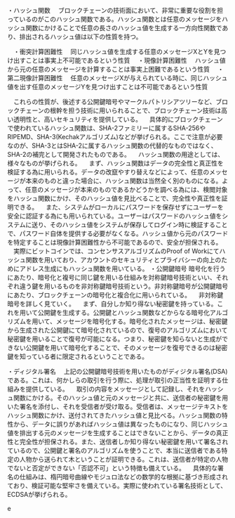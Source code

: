 ・ハッシュ関数 
　ブロックチェーンの技術面において、非常に重要な役割を担っているのがこのハッシュ関数である。ハッシュ関数とは任意のメッセージをハッシュ関数にかけることで任意の長さのハッシュ値を生成する一方向性関数であり、排出されるハッシュ値は以下の性質を持つ。

　・衝突計算困難性
　同じハッシュ値を生成する任意のメッセージXとYを見つけ出すことは事実上不可能であるという性質
　・現像計算困難性
　ハッシュ値から元の任意のメッセージを計算することは事実上困難であるという性質
　・第二現像計算困難性
　任意のメッセージXが与えられている時に、同じハッシュ値を出す任意のメッセージYを見つけ出すことは不可能であるという性質

　これらの性質が、後述する公開鍵暗号やマークルパトリシアツリーなど、ブロックチェーンの根幹を担う技術に用いられることで、ブロックチェーン技術は高い透明性と、高いセキュリティを提供している。
　具体的にブロックチェーンで使われているハッシュ関数は、SHA-2ファミリーに属するSHA-256やRIPEMD、SHA-3(Kechakアルゴリズム)などが挙げられる。ここで注意が必要なのが、SHA-3とはSHA-2に属するハッシュ関数の代替的なものではなく、SHA-2の補完として開発されたものである。
　ハッシュ関数の用途としては、様々なものが挙げられる。
　まず、ハッシュ関数はデータの完全性と真正性を検証する為に用いられる。データの改竄やすり替えなどによって、任意のメッセージが本来のものと違った場合に、ハッシュ関数は当然全く別のものになる。よって、任意のメッセージが本来のものであるかどうかを調べる為には、検閲対象をハッシュ関数にかけ、そのハッシュ値を見比べることで、完全性や真正性を証明できる。
　また、システムがローカルにパスワードを保存せずにユーザーを安全に認証する為にも用いられている。ユーザーはパスワードのハッシュ値をシステムに送り、そのハッシュ値をシステムが保存してログイン時に検証することで、パスワード自体を提供する必要がなくなる。ハッシュ値から元のパスワードを特定することは現像計算困難性から不可能であるので、安全が担保される。
　実際にビットコインでは、コンセンサスアルゴリズムのProof of Workにてハッシュ関数を用いており、アカウントのセキュリティとプライバシーの向上のためにアドレス生成にもハッシュ関数を用いている。
・公開鍵暗号
   暗号化を行うにあたり、暗号化と複号に同じ鍵を用いる仕組みを対称鍵暗号技術といい、それぞれ違う鍵を用いるものを非対称鍵暗号技術という。非対称鍵暗号が公開鍵暗号にあたり、ブロックチェーンの暗号化と複合化に用いられている。
　非対称鍵暗号を詳しく見ていく。
　まず、自分しか知り得ない秘密鍵を持っている。これを用いて公開鍵を生成する。公開鍵とハッシュ関数などからなる暗号化アルゴリズムを用いて、メッセージを暗号化する。暗号化されたメッセージは、秘密鍵から生成された公開鍵にて暗号化されているので、復号のアルゴリズムにおいて秘密鍵を用いることで復号が可能になる。つまり、秘密鍵を知らないと生成ができない公開鍵を用いて暗号化することで、そのメッセージを復号できるのは秘密鍵を知っている者に限定されるということである。

・ディジタル署名 
　上記の公開鍵暗号技術を用いたものがディジタル署名(DSA)である。これは、何かしらの取引を行う際に、処理が取引の正当性を証明する仕組みを提供している。
　取引の内容をメッセージとして記録し、それをハッシュ関数にかける。そのハッシュ値と元のメッセージと共に、送信者の秘密鍵を用いた署名を添付し、それを受信者が受け取る。受信者は、メッセージテキストをハッシュ関数にかけ、送付されてきたハッシュ値と見比べる。ハッシュ関数の特性から、データに誤りがあればハッシュ値は異なったものになり、同じハッシュ値を排出する元のメッセージを生成することはできないことから、データの真正性と完全性が担保される。また、送信者しか知り得ない秘密鍵を用いて署名されているので、公開鍵と署名のアルゴリズムを使うことで、本当に送信者である特定の人物から送られて木ということが証明できる。これは、送信者が特定の人物でないと否定ができない「否認不可」という特徴も備えている。
　具体的な署名の仕組みは、楕円暗号曲線やモジュロ法などの数学的な根拠に基づき形成されており、検証可能な堅牢さを備えている。実際に使われている署名技術として、ECDSAが挙げられる。


e
